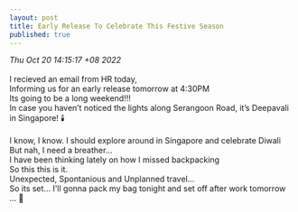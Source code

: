 ```yaml
---
layout: post
title: Early Release To Celebrate This Festive Season
published: true
---
```

_Thu Oct 20 14:15:17 +08 2022_
<br>
<br>
I recieved an email from HR today,
<br>
Informing us for an early release tomorrow at 4:30PM
<br>
Its going to be a long weekend!!!
<br>
In case you haven’t noticed the lights along Serangoon Road, it’s Deepavali in Singapore! 🕯️
<br>
<br>
I know, I know. I should explore around in Singapore and celebrate Diwali
<br>
But nah, I need a breather...
<br>
I have been thinking lately on how I missed backpacking
<br>
So this this is it.
<br>
Unexpected, Spontanious and Unplanned travel...
<br>
So its set... I'll gonna pack my bag tonight and set off after work tomorrow
<br>
... 🎒 
